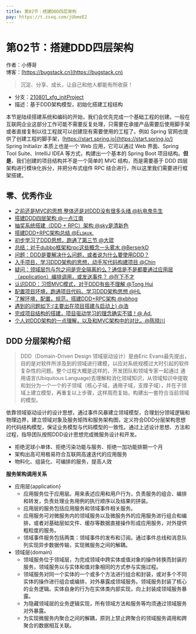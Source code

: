 ```yaml
---
title: 第02节：搭建DDD四层架构
pay: https://t.zsxq.com/jUbmeE2
---
```


# 第02节：搭建DDD四层架构

作者：小傅哥
<br/>博客：[https://bugstack.cn](https://bugstack.cn)

>沉淀、分享、成长，让自己和他人都能有所收获！

- 分支：[210801_xfg_initProject](https://gitcode.net/KnowledgePlanet/Lottery/-/tree/210801_xfg_initProject)
- 描述：基于DDD架构模型，初始化搭建工程结构

本节是陆续搭建系统和编码的开始，我们会优先完成一个基础工程的创建。一般在互联网企业这部分工作可能不需要反复处理，只需要在承接产品需要后使用脚手架或者直接复制以往工程就可以创建现有需要使用的工程了。例如 Spring 官网也提供了创建工程的脚手架，[https://start.spring.io](https://start.spring.io/) Spring Initializr 本质上也是一个 Web 应用，它可以通过 Web 界面、Spring Tool Suite、IntelliJ IDEA 等方式，构建出一个基本的 Spring Boot 项目结构。**但是**，我们创建的项目结构并不是一个简单的 MVC 结构，而是需要基于 DDD 四层架构进行模块化拆分，并把分布式组件 RPC 结合进行，所以这里我们需要进行框架搭建。

## 零、优秀作业

- [之前还是MVC的思想,整体还是对DDD没有很多头绪 @杭电鬼先生](https://t.zsxq.com/06bqJi6Qr)
- [搭建DDD四层架构 @一点江南](https://t.zsxq.com/06VRfUZR7)
- [抽奖系统搭建（DDD + RPC）架构 @sky是清新色](https://t.zsxq.com/06QnieAmm)
- [搭建DDD+RPC架构总结 @Eʟɪᴀᴜᴋ.](https://t.zsxq.com/06yZ3rBeU)
- [初步学习了DDD思想，跑通了第三节 @大琨](https://t.zsxq.com/06IAmeynm)
- [总结：对于dubbo框架和rpc这些概念一头雾水 @BerserkD](https://t.zsxq.com/06fuZje2V)
- [问题：DDD是要解决什么问题，或者说为什么要使用DDD？](https://t.zsxq.com/06Vzni6yv)
- [入手项目，学习DDD架构的思想，动手写代码构建项目 @Chin](https://t.zsxq.com/06uBuFe2V)
- [疑问：领域层包与包之间是完全隔离的么？通信是不是都要通过应用层（application）编排调用，或发送事件？ @在下不才](https://t.zsxq.com/06BMR3RR3)
- [认识DDD：习惯MVC模式，对于DDD有些不理解 @Tong Hui](https://t.zsxq.com/06IIaQNZz)
- [配置项目环境，跑通项目代码、学习DDD架构思想 @HL](https://t.zsxq.com/06ufUBmuB)
- [了解环境，配置，规范，搭建DDD+RPC架构 @xbhog](https://t.zsxq.com/06maiQVNb)
- [遇到的问题如下:(主要出在项目搭建与启动上) @浩](https://t.zsxq.com/07I6AmeeA)
- [完成项目结构的搭建，项目驱动学习的理念确实不错！@ Ad.](https://t.zsxq.com/0cn5EgEBK)
- [个人对DDD架构的一点理解，以及和MVC架构中的对比。@陈晓川](https://t.zsxq.com/0c1iaOI00)

## DDD 分层架构介绍

>DDD（Domain-Driven Design 领域驱动设计）是由Eric Evans最先提出，目的是对软件所涉及到的领域进行建模，以应对系统规模过大时引起的软件复杂性的问题。整个过程大概是这样的，开发团队和领域专家一起通过 通用语言(Ubiquitous Language)去理解和消化领域知识，从领域知识中提取和划分为一个一个的子领域（核心子域，通用子域，支撑子域），并在子领域上建立模型，再重复以上步骤，这样周而复始，构建出一套符合当前领域的模型。

<!-- ![](/images/article/project/lottery/Part-2/2-01.png) -->

依靠领域驱动设计的设计思想，通过事件风暴建立领域模型，合理划分领域逻辑和物理边界，建立领域对象及服务矩阵和服务架构图，定义符合DDD分层架构思想的代码结构模型，保证业务模型与代码模型的一致性。通过上述设计思想、方法和过程，指导团队按照DDD设计思想完成微服务设计和开发。

- 拒绝泥球小单体、拒绝污染功能与服务、拒绝一加功能排期一个月
- 架构出高可用极易符合互联网高速迭代的应用服务
- 物料化、组装化、可编排的服务，提高人效

**服务架构调用关系**

<!-- ![](/images/article/project/lottery/Part-2/2-02.png) -->

- 应用层{application}
  - 应用服务位于应用层。用来表述应用和用户行为，负责服务的组合、编排和转发，负责处理业务用例的执行顺序以及结果的拼装。
  - 应用层的服务包括应用服务和领域事件相关服务。
  - 应用服务可对微服务内的领域服务以及微服务外的应用服务进行组合和编排，或者对基础层如文件、缓存等数据直接操作形成应用服务，对外提供粗粒度的服务。
  - 领域事件服务包括两类：领域事件的发布和订阅。通过事件总线和消息队列实现异步数据传输，实现微服务之间的解耦。
- 领域层{domain}
  - 领域服务位于领域层，为完成领域中跨实体或值对象的操作转换而封装的服务，领域服务以与实体和值对象相同的方式参与实施过程。
  - 领域服务对同一个实体的一个或多个方法进行组合和封装，或对多个不同实体的操作进行组合或编排，对外暴露成领域服务。领域服务封装了核心的业务逻辑。实体自身的行为在实体类内部实现，向上封装成领域服务暴露。
  - 为隐藏领域层的业务逻辑实现，所有领域方法和服务等均须通过领域服务对外暴露。
  - 为实现微服务内聚合之间的解耦，原则上禁止跨聚合的领域服务调用和跨聚合的数据相互关联。